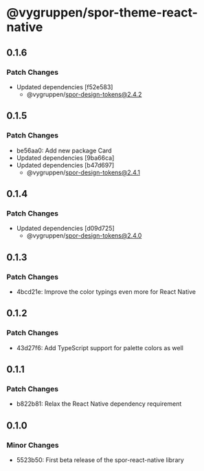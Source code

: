 # @vygruppen/spor-theme-react-native

## 0.1.6

### Patch Changes

- Updated dependencies [f52e583]
  - @vygruppen/spor-design-tokens@2.4.2

## 0.1.5

### Patch Changes

- be56aa0: Add new package Card
- Updated dependencies [9ba66ca]
- Updated dependencies [b47d697]
  - @vygruppen/spor-design-tokens@2.4.1

## 0.1.4

### Patch Changes

- Updated dependencies [d09d725]
  - @vygruppen/spor-design-tokens@2.4.0

## 0.1.3

### Patch Changes

- 4bcd21e: Improve the color typings even more for React Native

## 0.1.2

### Patch Changes

- 43d27f6: Add TypeScript support for palette colors as well

## 0.1.1

### Patch Changes

- b822b81: Relax the React Native dependency requirement

## 0.1.0

### Minor Changes

- 5523b50: First beta release of the spor-react-native library
